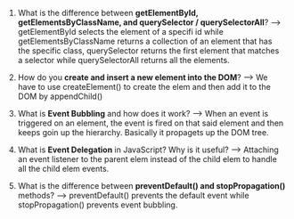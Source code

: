 1. What is the difference between **getElementById, getElementsByClassName, and querySelector / querySelectorAll**?
--> getElementById selects the element of a specifi id while getElementsByClassName returns a collection of an element that has the specific
    class, querySelector returns the first element that matches a selector while querySelectorAll returns all the elements.


2. How do you **create and insert a new element into the DOM**?
--> We have to use createElement() to create the elem and then add it to the DOM by appendChild()


3. What is **Event Bubbling** and how does it work?
--> When an event is triggered on an element, the event is fired on that said element and then keeps goin up the hierarchy. Basically it propagets
    up the DOM tree.


4. What is **Event Delegation** in JavaScript? Why is it useful?
--> Attaching an event listener to the parent elem instead of the child elem to handle all the child elem events.


5. What is the difference between **preventDefault() and stopPropagation()** methods?
--> preventDefault() prevents the default event while stopPropagation() prevents event bubbling.

